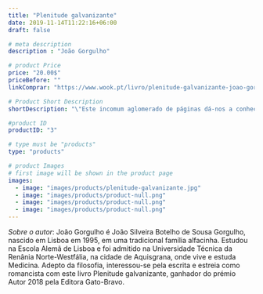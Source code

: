```yaml
---
title: "Plenitude galvanizante"
date: 2019-11-14T11:22:16+06:00
draft: false

# meta description
description : "João Gorgulho"

# product Price
price: "20.00$"
priceBefore: ""
linkComprar: "https://www.wook.pt/livro/plenitude-galvanizante-joao-gorgulho/23625884"

# Product Short Description
shortDescription: "\"Este incomum aglomerado de páginas dá-nos a conhecer a aventura existencial de Prosperità Benedetto, um peculiar protagonista com as mesmas aspirações, desejos, vontades e sonhos que todos nós. O que o difere de muitos de nós foi a sua capacidade de lá chegar, ao utópico pico da montanha, galvanizando-nos e tornando os menos atletas entre nós, nos melhores dos alpinistas.\" Em \"Plenitude galvanizante\" acompanhamos a vida do jovem chamado Prosperità Benedetto, uma BIC Cristal de tinta azul que nasceu em uma família mediana de canetas, habitando todos na secretária de uma família rica. Após um sermão grave do seu pai, o jovem inicia em sua jornada de auto-conhecimento para a obtenção de seu equilíbrio e sustentabilidade existencial, a lembrar sempre que a vida não abandona a sua espetacularidade, \"só a interpretação do Ser é que por vezes desiste da mesma\". Porém, na altura da \"troika\", uma tragédia entre os humanos mudaria tudo, e é entre tragédias e reencontros que Prosperitá amadurece \"pelo caminho da decência, da honra, do brio, da apreciação e aproveitamento da vida\". Com essa história peculiar e com doses de muito humor, o médico João Gorgulho, ganhador do Prémio Autor 2018, atravessa com sua prosa perspicaz os pequenos dramas do cotidiano e igualmente as grandes questões filosóficas da existência e da humanidade."

#product ID
productID: "3"

# type must be "products"
type: "products"

# product Images
# first image will be shown in the product page
images:
  - image: "images/products/plenitude-galvanizante.jpg"
  - image: "images/products/product-null.png"
  - image: "images/products/product-null.png"
  - image: "images/products/product-null.png"
---
```


*Sobre o autor*: João Gorgulho é João Silveira Botelho de Sousa Gorgulho, nascido em Lisboa em 1995, em uma tradicional família alfacinha. Estudou na Escola Alemã de Lisboa e foi admitido na Universidade Técnica da Renânia Norte-Westfália, na cidade de Aquisgrana, onde vive e estuda Medicina. Adepto da filosofia, interessou-se pela escrita e estreia como romancista com este livro Plenitude galvanizante, ganhador do prémio Autor 2018 pela Editora Gato-Bravo.
